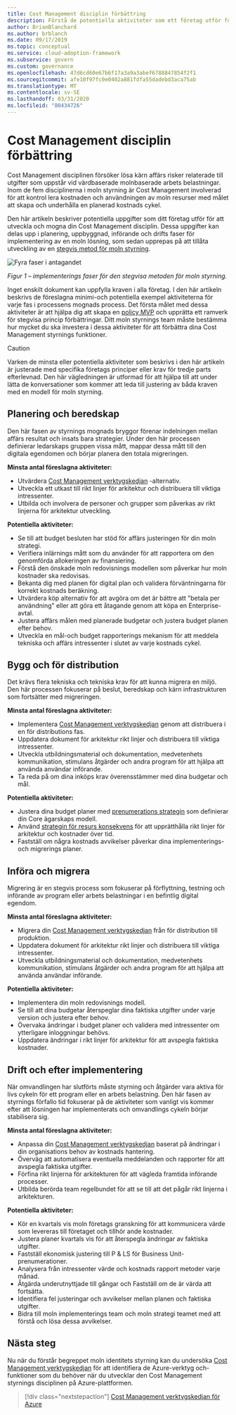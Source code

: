 ```yaml
---
title: Cost Management disciplin förbättring
description: Förstå de potentiella aktiviteter som ett företag utför för att utveckla och mogna sitt Cost Management disciplin i varje fas av moln införande.
author: BrianBlanchard
ms.author: brblanch
ms.date: 09/17/2019
ms.topic: conceptual
ms.service: cloud-adoption-framework
ms.subservice: govern
ms.custom: governance
ms.openlocfilehash: 47d6cd60e67b6f17a3a9a3abef6788847854f2f1
ms.sourcegitcommit: afe10f97fc0e0402a881fdfa55dadebd3aca75ab
ms.translationtype: MT
ms.contentlocale: sv-SE
ms.lasthandoff: 03/31/2020
ms.locfileid: "80434726"
---
```

# <a name="cost-management-discipline-improvement"></a>Cost Management disciplin förbättring

Cost Management disciplinen försöker lösa kärn affärs risker relaterade till utgifter som uppstår vid värdbaserade molnbaserade arbets belastningar. Inom de fem disciplinerna i moln styrning är Cost Management involverad för att kontrol lera kostnaden och användningen av moln resurser med målet att skapa och underhålla en planerad kostnads cykel.

Den här artikeln beskriver potentiella uppgifter som ditt företag utför för att utveckla och mogna din Cost Management disciplin. Dessa uppgifter kan delas upp i planering, uppbyggnad, införande och drifts faser för implementering av en moln lösning, som sedan upprepas på att tillåta utveckling av en [stegvis metod för moln styrning](../guides/index.md#an-incremental-approach-to-cloud-governance).

![Fyra faser i antagandet](../../_images/govern/adoption-phases.png)

*Figur 1 – implementerings faser för den stegvisa metoden för moln styrning.*

Inget enskilt dokument kan uppfylla kraven i alla företag. I den här artikeln beskrivs de föreslagna minimi-och potentiella exempel aktiviteterna för varje fas i processens mognads process. Det första målet med dessa aktiviteter är att hjälpa dig att skapa en [policy MVP](../guides/index.md#an-incremental-approach-to-cloud-governance) och upprätta ett ramverk för stegvisa princip förbättringar. Ditt moln styrnings team måste bestämma hur mycket du ska investera i dessa aktiviteter för att förbättra dina Cost Management styrnings funktioner.

> [!CAUTION]
> Varken de minsta eller potentiella aktiviteter som beskrivs i den här artikeln är justerade med specifika företags principer eller krav för tredje parts efterlevnad. Den här vägledningen är utformad för att hjälpa till att under lätta de konversationer som kommer att leda till justering av båda kraven med en modell för moln styrning.

## <a name="planning-and-readiness"></a>Planering och beredskap

Den här fasen av styrnings mognads bryggor förenar indelningen mellan affärs resultat och insats bara strategier. Under den här processen definierar ledarskaps gruppen vissa mått, mappar dessa mått till den digitala egendomen och börjar planera den totala migreringen.

**Minsta antal föreslagna aktiviteter:**

- Utvärdera [Cost Management verktygskedjan](./toolchain.md) -alternativ.
- Utveckla ett utkast till rikt linjer för arkitektur och distribuera till viktiga intressenter.
- Utbilda och involvera de personer och grupper som påverkas av rikt linjerna för arkitektur utveckling.

**Potentiella aktiviteter:**

- Se till att budget besluten har stöd för affärs justeringen för din moln strategi.
- Verifiera inlärnings mått som du använder för att rapportera om den genomförda allokeringen av finansiering.
- Förstå den önskade moln redovisnings modellen som påverkar hur moln kostnader ska redovisas.
- Bekanta dig med planen för digital plan och validera förväntningarna för korrekt kostnads beräkning.
- Utvärdera köp alternativ för att avgöra om det är bättre att "betala per användning" eller att göra ett åtagande genom att köpa en Enterprise-avtal.
- Justera affärs målen med planerade budgetar och justera budget planen efter behov.
- Utveckla en mål-och budget rapporterings mekanism för att meddela tekniska och affärs intressenter i slutet av varje kostnads cykel.

## <a name="build-and-predeployment"></a>Bygg och för distribution

Det krävs flera tekniska och tekniska krav för att kunna migrera en miljö. Den här processen fokuserar på beslut, beredskap och kärn infrastrukturen som fortsätter med migreringen.

**Minsta antal föreslagna aktiviteter:**

- Implementera [Cost Management verktygskedjan](./toolchain.md) genom att distribuera i en för distributions fas.
- Uppdatera dokument för arkitektur rikt linjer och distribuera till viktiga intressenter.
- Utveckla utbildningsmaterial och dokumentation, medvetenhets kommunikation, stimulans åtgärder och andra program för att hjälpa att använda användar införande.
- Ta reda på om dina inköps krav överensstämmer med dina budgetar och mål.

**Potentiella aktiviteter:**

- Justera dina budget planer med [prenumerations strategin](../../decision-guides/subscriptions/index.md) som definierar din Core ägarskaps modell.
- Använd [strategin för resurs konsekvens](../../decision-guides/resource-consistency/index.md) för att upprätthålla rikt linjer för arkitektur och kostnader över tid.
- Fastställ om några kostnads avvikelser påverkar dina implementerings-och migrerings planer.

## <a name="adopt-and-migrate"></a>Införa och migrera

Migrering är en stegvis process som fokuserar på förflyttning, testning och införande av program eller arbets belastningar i en befintlig digital egendom.

**Minsta antal föreslagna aktiviteter:**

- Migrera din [Cost Management verktygskedjan](./toolchain.md) från för distribution till produktion.
- Uppdatera dokument för arkitektur rikt linjer och distribuera till viktiga intressenter.
- Utveckla utbildningsmaterial och dokumentation, medvetenhets kommunikation, stimulans åtgärder och andra program för att hjälpa att använda användar införande.

**Potentiella aktiviteter:**

- Implementera din moln redovisnings modell.
- Se till att dina budgetar återspeglar dina faktiska utgifter under varje version och justera efter behov.
- Övervaka ändringar i budget planer och validera med intressenter om ytterligare inloggningar behövs.
- Uppdatera ändringar i rikt linjer för arkitektur för att avspegla faktiska kostnader.

## <a name="operate-and-post-implementation"></a>Drift och efter implementering

När omvandlingen har slutförts måste styrning och åtgärder vara aktiva för livs cykeln för ett program eller en arbets belastning. Den här fasen av styrnings förfallo tid fokuserar på de aktiviteter som vanligt vis kommer efter att lösningen har implementerats och omvandlings cykeln börjar stabilisera sig.

**Minsta antal föreslagna aktiviteter:**

- Anpassa din [Cost Management verktygskedjan](./toolchain.md) baserat på ändringar i din organisations behov av kostnads hantering.
- Överväg att automatisera eventuella meddelanden och rapporter för att avspegla faktiska utgifter.
- Förfina rikt linjerna för arkitekturen för att vägleda framtida införande processer.
- Utbilda berörda team regelbundet för att se till att det pågår rikt linjerna i arkitekturen.

**Potentiella aktiviteter:**

- Kör en kvartals vis moln företags granskning för att kommunicera värde som levereras till företaget och tillhör ande kostnader.
- Justera planer kvartals vis för att återspegla ändringar av faktiska utgifter.
- Fastställ ekonomisk justering till P & LS för Business Unit-prenumerationer.
- Analysera från intressenter värde och kostnads rapport metoder varje månad.
- Åtgärda underutnyttjade till gångar och Fastställ om de är värda att fortsätta.
- Identifiera fel justeringar och avvikelser mellan planen och faktiska utgifter.
- Bidra till moln implementerings team och moln strategi teamet med att förstå och lösa dessa avvikelser.

## <a name="next-steps"></a>Nästa steg

Nu när du förstår begreppet moln identitets styrning kan du undersöka [Cost Management verktygskedjan](./toolchain.md) för att identifiera de Azure-verktyg och-funktioner som du behöver när du utvecklar den Cost Management styrnings disciplinen på Azure-plattformen.

> [!div class="nextstepaction"]
> [Cost Management verktygskedjan för Azure](./toolchain.md)
